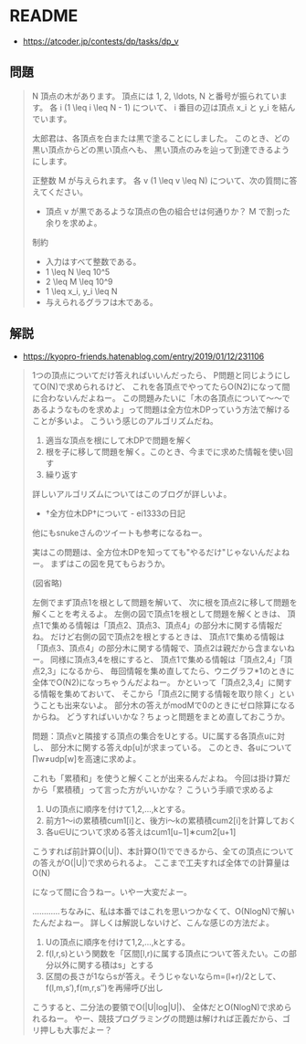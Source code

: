 # README
- <https://atcoder.jp/contests/dp/tasks/dp_v>

## 問題
>N 頂点の木があります。
>頂点には 1, 2, \ldots, N と番号が振られています。
>各 i (1 \leq i \leq N - 1) について、
>i 番目の辺は頂点 x_i と y_i を結んでいます。
>
>太郎君は、各頂点を白または黒で塗ることにしました。
>このとき、どの黒い頂点からどの黒い頂点へも、
>黒い頂点のみを辿って到達できるようにします。
>
>正整数 M が与えられます。
>各 v (1 \leq v \leq N) について、次の質問に答えてください。
>
>* 頂点 v が黒であるような頂点の色の組合せは何通りか？ M で割った余りを求めよ。
>
>制約
>
>* 入力はすべて整数である。
>* 1 \leq N \leq 10^5
>* 2 \leq M \leq 10^9
>* 1 \leq x_i, y_i \leq N
>* 与えられるグラフは木である。

## 解説
- <https://kyopro-friends.hatenablog.com/entry/2019/01/12/231106>

>1つの頂点についてだけ答えればいいんだったら、
>P問題と同じようにしてO(N)で求められるけど、
>これを各頂点でやってたらO(N2)になって間に合わないんだよねー。
>この問題みたいに「木の各頂点について～～であるようなものを求めよ」って問題は全方位木DPっていう方法で解けることが多いよ。
>こういう感じのアルゴリズムだね。
>
>1. 適当な頂点を根にして木DPで問題を解く
>2. 根を子に移して問題を解く。このとき、今までに求めた情報を使い回す
>3. 繰り返す
>
>詳しいアルゴリズムについてはこのブログが詳しいよ。
>
>- †全方位木DP†について - ei1333の日記
>
>他にもsnukeさんのツイートも参考になるねー。
>
>実はこの問題は、全方位木DPを知ってても"やるだけ"じゃないんだよねー。
>まずはこの図を見てもらおうか。
>
>(図省略)
>
>左側でまず頂点1を根として問題を解いて、
>次に根を頂点2に移して問題を解くことを考えるよ。
>左側の図で頂点1を根として問題を解くときは、
>頂点1で集める情報は「頂点2、頂点3、頂点4」の部分木に関する情報だね。
>だけど右側の図で頂点2を根とするときは、
>頂点1で集める情報は「頂点3、頂点4」の部分木に関する情報で、頂点2は親だから含まないねー。
>同様に頂点3,4を根にすると、
>頂点1で集める情報は「頂点2,4」「頂点2,3」になるから、
>毎回情報を集め直してたら、ウニグラフ*1のときに全体でO(N2)になっちゃうんだよねー。
>かといって「頂点2,3,4」に関する情報を集めておいて、
>そこから「頂点2に関する情報を取り除く」ということも出来ないよ。
>部分木の答えがmodMで0のときにゼロ除算になるからね。
>どうすればいいかな？ちょっと問題をまとめ直しておこうか。
>
>問題：頂点vと隣接する頂点の集合をUとする。Uに属する各頂点uに対し、
>部分木に関する答えdp[u]が求まっている。
>このとき、各uについて∏w≠udp[w]を高速に求めよ。
>
>これも「累積和」を使うと解くことが出来るんだよね。
>今回は掛け算だから「累積積」って言った方がいいかな？
>こういう手順で求めるよ
>
>1. Uの頂点に順序を付けて1,2,…,kとする。
>2. 前方1～iの累積積cum1[i]と、後方i～kの累積積cum2[i]を計算しておく
>3. 各u∈Uについて求める答えはcum1[u−1]∗cum2[u+1]
>
>こうすれば前計算O(|U|)、本計算O(1)でできるから、全ての頂点についての答えがO(|U|)で求められるよ。
>ここまで工夫すれば全体での計算量はO(N)
>
>になって間に合うねー。いやー大変だよー。
>
>…………ちなみに、私は本番ではこれを思いつかなくて、O(NlogN)で解いたんだよねー。
>詳しくは解説しないけど、こんな感じの方法だよ。
>
>1. Uの頂点に順序を付けて1,2,…,kとする。
>2. f(l,r,s)という関数を「区間[l,r)に属する頂点について答えたい。この部分以外に関する積はs」とする
>3. 区間の長さが1ならsが答え。そうじゃないならm=(l+r)/2として、f(l,m,s′),f(m,r,s″)を再帰呼び出し
>
>こうすると、二分法の要領でO(|U|log|U|)、
>全体だとO(NlogN)で求められるねー。
>やー、競技プログラミングの問題は解ければ正義だから、ゴリ押しも大事だよー？
